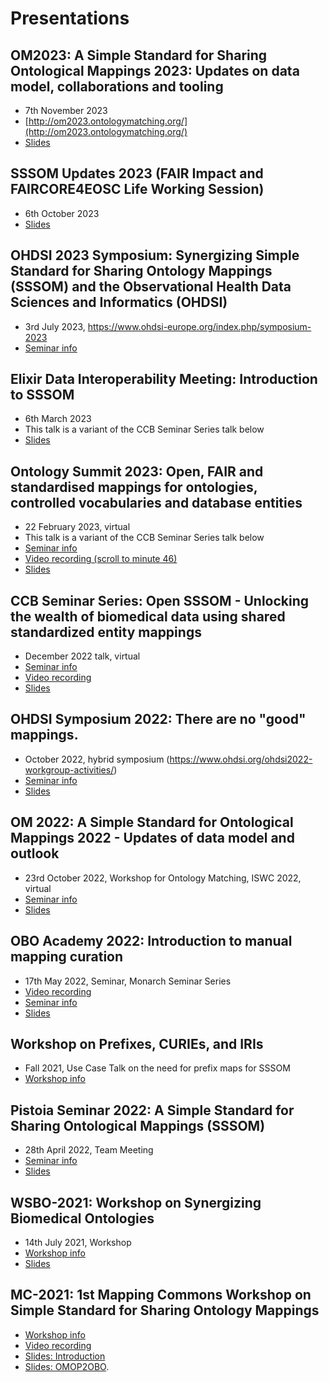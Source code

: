 # Presentations

## OM2023: A Simple Standard for Sharing Ontological Mappings 2023: Updates on data model, collaborations and tooling

- 7th November 2023
- [http://om2023.ontologymatching.org/](http://om2023.ontologymatching.org/)
- [Slides](https://docs.google.com/presentation/d/1d2t-VcseZ_oAgVTbrDHJOmwQTqyXB9ZHDrZ08OU87a0/edit)

## SSSOM Updates 2023 (FAIR Impact and FAIRCORE4EOSC Life Working Session)

- 6th October 2023
- [Slides](https://docs.google.com/presentation/d/1RY0IKn5TWVqXhcJ5vyabXEPhCPXNLsx9IWiWzQCzXZg/edit)

## OHDSI 2023 Symposium: Synergizing Simple Standard for Sharing Ontology Mappings (SSSOM) and the Observational Health Data Sciences and Informatics (OHDSI)

- 3rd July 2023, https://www.ohdsi-europe.org/index.php/symposium-2023
- [Seminar info](events/ohdsi2023.md)

## Elixir Data Interoperability Meeting: Introduction to SSSOM 

- 6th March 2023
- This talk is a variant of the CCB Seminar Series talk below
- [Slides](https://docs.google.com/presentation/d/1w-rNLTprIbW8IUBu6YokDsPe98AKg4VwfR1gSsJrae8/edit#slide=id.g167f28e52df_0_22)

## Ontology Summit 2023: Open, FAIR and standardised mappings for ontologies, controlled vocabularies and database entities

- 22 February 2023, virtual
- This talk is a variant of the CCB Seminar Series talk below
- [Seminar info](https://ontologforum.org/index.php/ConferenceCall_2023_02_22)
- [Video recording (scroll to minute 46)](https://ontologforum.s3.amazonaws.com/OntologySummit2023/Part1/Ubergraph--JimBalhoff_20230222.mp4)
- [Slides](https://docs.google.com/presentation/d/1_TuimFiJ_7VP0ZFkQrHYky_ktFZc981Vse0-_hZjKtc/edit#slide=id.g167f28e52df_0_22)

## CCB Seminar Series: Open SSSOM - Unlocking the wealth of biomedical data using shared standardized entity mappings

- December 2022 talk, virtual
- [Seminar info](events/ccb2022.md)
- [Video recording](https://www.youtube.com/watch?v=4vqeRECuAKE)
- [Slides](https://docs.google.com/presentation/d/1Gt6kLSTx_e1Al6eCvGp_hviezy5ySo4UA_ii8LGqqIw/edit?usp=drive_web&ouid=105278838581444356576)

## OHDSI Symposium 2022: There are no "good" mappings.

- October 2022, hybrid symposium (https://www.ohdsi.org/ohdsi2022-workgroup-activities/)
- [Seminar info](events/ohdsi2022.md)
- [Slides](https://docs.google.com/presentation/d/1sGPh1b0keghxF4o7vMOQAlZ6QyBf97ZpaTXjmMY3UP0/edit#slide=id.SLIDES_API69505745_0)

## OM 2022: A Simple Standard for Ontological Mappings 2022 - Updates of data model and outlook 

- 23rd October 2022, Workshop for Ontology Matching, ISWC 2022, virtual
- [Seminar info](events/om2022.md)
- [Slides](https://docs.google.com/presentation/d/1L0LzXVPcfS9eW1KkN-BIYnxuh_CQ_8fl3QPvqw9BmUs/edit#slide=id.g16d02f01a3b_0_0)

## OBO Academy 2022: Introduction to manual mapping curation

- 17th May 2022, Seminar, Monarch Seminar Series
- [Video recording](https://www.youtube.com/watch?v=ZZeZcg-Vwjw)
- [Seminar info](events/oboacademy2022.md)
- [Slides](https://mapping-commons.github.io/sssom/tutorial/)

## Workshop on Prefixes, CURIEs, and IRIs

- Fall 2021, Use Case Talk on the need for prefix maps for SSSOM
- [Workshop info](https://biopragmatics.github.io/workshops/WPCI2021)

## Pistoia Seminar 2022: A Simple Standard for Sharing Ontological Mappings (SSSOM)

- 28th April 2022, Team Meeting
- [Seminar info](events/pistoia2022.md)
- [Slides](https://docs.google.com/presentation/d/1gW-BN4yR1c8qxzL9uLeJm99zRancY3k0tcZlJRPu4Eg/edit#slide=id.g126201cd604_0_0)

## WSBO-2021: Workshop on Synergizing Biomedical Ontologies

- 14th July 2021, Workshop
- [Workshop info](events/wsbo2021.md)
- [Slides](https://docs.google.com/presentation/d/1TlROX-JNeWvgrX57-CBa2qxTrRp92VGGZnrhJv3rLPM/edit#slide=id.p) 

## MC-2021: 1st Mapping Commons Workshop on Simple Standard for Sharing Ontology Mappings

- [Workshop info](events/mc2021.md)
- [Video recording](https://www.youtube.com/watch?v=lgVqFeSxYbg)
- [Slides: Introduction](https://docs.google.com/presentation/d/1T75TRkpKRGHk5FSeFS7mQe8vmo8rt7bE69kgPX6PZMs/edit?usp=sharing)
- [Slides: OMOP2OBO](https://docs.google.com/presentation/d/1ItWLWnIlJeBgw5r4ZQ6mOVAFVQp-1uQ7vA9EI-1o5HY/edit?usp=sharing).
